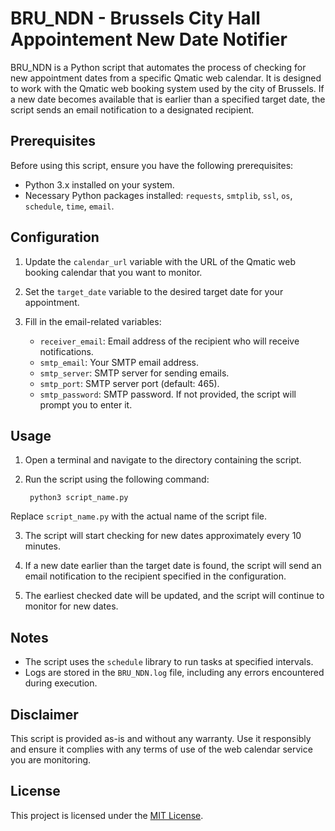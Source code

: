 # BRU_NDN - Brussels City Hall Appointement New Date Notifier

BRU_NDN is a Python script that automates the process of checking for new appointment dates from a specific Qmatic web calendar. It is designed to work with the Qmatic web booking system used by the city of Brussels. If a new date becomes available that is earlier than a specified target date, the script sends an email notification to a designated recipient.

## Prerequisites

Before using this script, ensure you have the following prerequisites:

- Python 3.x installed on your system.
- Necessary Python packages installed: `requests`, `smtplib`, `ssl`, `os`, `schedule`, `time`, `email`.

## Configuration

1. Update the `calendar_url` variable with the URL of the Qmatic web booking calendar that you want to monitor.

2. Set the `target_date` variable to the desired target date for your appointment.

3. Fill in the email-related variables:
   - `receiver_email`: Email address of the recipient who will receive notifications.
   - `smtp_email`: Your SMTP email address.
   - `smtp_server`: SMTP server for sending emails.
   - `smtp_port`: SMTP server port (default: 465).
   - `smtp_password`: SMTP password. If not provided, the script will prompt you to enter it.

## Usage

1. Open a terminal and navigate to the directory containing the script.

2. Run the script using the following command:

        python3 script_name.py

Replace `script_name.py` with the actual name of the script file.

3. The script will start checking for new dates approximately every 10 minutes.

4. If a new date earlier than the target date is found, the script will send an email notification to the recipient specified in the configuration.

5. The earliest checked date will be updated, and the script will continue to monitor for new dates.

## Notes

- The script uses the `schedule` library to run tasks at specified intervals.
- Logs are stored in the `BRU_NDN.log` file, including any errors encountered during execution.

## Disclaimer

This script is provided as-is and without any warranty. Use it responsibly and ensure it complies with any terms of use of the web calendar service you are monitoring.

## License

This project is licensed under the [MIT License](LICENSE).
